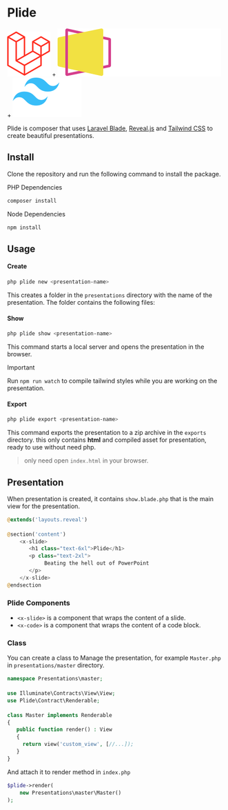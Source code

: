 # Plide

![Laravel](.brands/laravel.svg) +
![Reveal](.brands/reveal-white-text.svg) +
![Tailwind](.brands/tailwindcss.svg) 

Plide is composer that uses  [Laravel Blade](https://laravel.com/docs/10.x/blade#main-content), [Reveal.js](https://revealjs.com/) and [Tailwind CSS](https://tailwindcss.com/docs) to create beautiful presentations.

## Install

Clone the repository and run the following command to install the package.

PHP Dependencies
```bash
composer install
```

Node Dependencies
```bash
npm install
```

## Usage

#### Create
```bash
php plide new <presentation-name>
```
This creates a folder in the `presentations` directory with the name of the presentation.
The folder contains the following files:

#### Show 
```bash
php plide show <presentation-name>
```
This command starts a local server and opens the presentation in the browser.

> [!IMPORTANT]
> Run `npm run watch` to compile tailwind styles while you are working on the presentation.

#### Export
```bash
php plide export <presentation-name>
```

This command exports the presentation to a zip archive in the `exports` directory. 
this only contains **html** and compiled asset for presentation, ready to use
without need php.

>only need open `index.html` in your browser.   

## Presentation

When presentation is created, it contains `show.blade.php` 
that is the main view for the presentation.

```php
@extends('layouts.reveal')

@section('content')
    <x-slide>
       <h1 class="text-6xl">Plide</h1>
       <p class="text-2xl">
            Beating the hell out of PowerPoint
       </p>
    </x-slide>
@endsection
```

### Plide Components
- `<x-slide>` is a component that wraps the content of a slide.
- `<x-code>` is a component that wraps the content of a code block.

### Class
You can create a class to Manage the presentation, for example
`Master.php` in `presentations/master` directory.

```php
namespace Presentations\master;

use Illuminate\Contracts\View\View;
use Plide\Contract\Renderable;

class Master implements Renderable
{
   public function render() : View 
   {
     return view('custom_view', [//...]);
   }
}
```

And attach it to render method in `index.php`
```php
$plide->render(
    new Presentations\master\Master()
);
```





